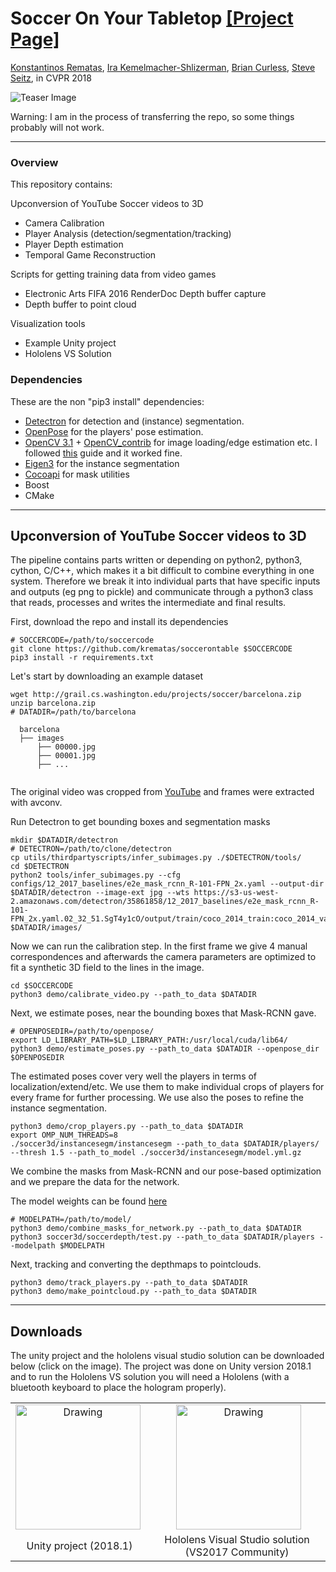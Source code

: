 # <b>Soccer On Your Tabletop</b> [[Project Page]](http://grail.cs.washington.edu/projects/soccer/)

[Konstantinos Rematas](https://homes.cs.washington.edu/~krematas/), [Ira Kemelmacher-Shlizerman](https://homes.cs.washington.edu/~kemelmi/), [Brian Curless](https://homes.cs.washington.edu/~curless/), [Steve Seitz](https://homes.cs.washington.edu/~seitz/), in CVPR 2018

![Teaser Image](http://grail.cs.washington.edu/projects/soccer/images/teaser.png)


Warning: I am in the process of transferring the repo, so some things probably will not work.

-----------------

### Overview ###
This repository contains:

Upconversion of YouTube Soccer videos to 3D
  - Camera Calibration
  - Player Analysis (detection/segmentation/tracking)
  - Player Depth estimation
  - Temporal Game Reconstruction

Scripts for getting training data from video games
  - Electronic Arts FIFA 2016 RenderDoc Depth buffer capture
  - Depth buffer to point cloud

Visualization tools
  - Example Unity project
  - Hololens VS Solution

### Dependencies ###
These are the non "pip3 install" dependencies:
- [Detectron](https://github.com/facebookresearch/Detectron) for detection and (instance) segmentation.
- [OpenPose](https://github.com/CMU-Perceptual-Computing-Lab/openpose) for the players' pose estimation.
- [OpenCV 3.1](https://github.com/opencv/opencv) + [OpenCV_contrib](https://github.com/opencv/opencv_contrib) for image loading/edge estimation etc. I followed [this](https://www.pyimagesearch.com/2015/07/20/install-opencv-3-0-and-python-3-4-on-ubuntu/) guide and it worked fine.
- [Eigen3](http://eigen.tuxfamily.org/index.php?title=Main_Page) for the instance segmentation
- [Cocoapi](https://github.com/cocodataset/cocoapi) for mask utilities
- Boost
- CMake


-----------------

## Upconversion of YouTube Soccer videos to 3D ##
The pipeline contains parts written or depending on python2, python3, cython,
C/C++, which makes it a bit difficult to combine everything in one system.
Therefore we break it into individual parts that have specific inputs and outputs
(eg png to pickle) and communicate through a python3 class that reads, processes
and writes the intermediate and final results.  

First, download the repo and install its dependencies
```
# SOCCERCODE=/path/to/soccercode
git clone https://github.com/krematas/soccerontable $SOCCERCODE
pip3 install -r requirements.txt
```
Let's start by downloading an example dataset
```
wget http://grail.cs.washington.edu/projects/soccer/barcelona.zip
unzip barcelona.zip
# DATADIR=/path/to/barcelona

  barcelona
  ├── images
      ├── 00000.jpg
      ├── 00001.jpg
      ├── ...


  ```

The original video was cropped from [YouTube](https://www.youtube.com/watch?v=hYU51XQruq0)
and frames were extracted with avconv.

Run Detectron to get bounding boxes and segmentation masks
```
mkdir $DATADIR/detectron
# DETECTRON=/path/to/clone/detectron
cp utils/thirdpartyscripts/infer_subimages.py ./$DETECTRON/tools/
cd $DETECTRON
python2 tools/infer_subimages.py --cfg configs/12_2017_baselines/e2e_mask_rcnn_R-101-FPN_2x.yaml --output-dir $DATADIR/detectron --image-ext jpg --wts https://s3-us-west-2.amazonaws.com/detectron/35861858/12_2017_baselines/e2e_mask_rcnn_R-101-FPN_2x.yaml.02_32_51.SgT4y1cO/output/train/coco_2014_train:coco_2014_valminusminival/generalized_rcnn/model_final.pkl $DATADIR/images/
```

Now we can run the calibration step. In the first frame we give 4 manual correspondences and
afterwards the camera parameters are optimized to fit a synthetic 3D field to the lines in
the image.
```
cd $SOCCERCODE
python3 demo/calibrate_video.py --path_to_data $DATADIR
```

Next, we estimate poses, near the bounding boxes that Mask-RCNN gave.
```
# OPENPOSEDIR=/path/to/openpose/
export LD_LIBRARY_PATH=$LD_LIBRARY_PATH:/usr/local/cuda/lib64/
python3 demo/estimate_poses.py --path_to_data $DATADIR --openpose_dir $OPENPOSEDIR
```

The estimated poses cover very well the players in terms of localization/extend/etc. We use
them to make individual crops of players for every frame for further processing.
We use also the poses to refine the instance segmentation.
```
python3 demo/crop_players.py --path_to_data $DATADIR
export OMP_NUM_THREADS=8
./soccer3d/instancesegm/instancesegm --path_to_data $DATADIR/players/ --thresh 1.5 --path_to_model ./soccer3d/instancesegm/model.yml.gz
```

We combine the masks from Mask-RCNN and our pose-based optimization and
we prepare the data for the network.

The model weights can be found [here](https://drive.google.com/file/d/1QBLyoNBrFu0oYr15WECzCfOgzuAAQW7w/view?usp=sharing)
```
# MODELPATH=/path/to/model/
python3 demo/combine_masks_for_network.py --path_to_data $DATADIR
python3 soccer3d/soccerdepth/test.py --path_to_data $DATADIR/players --modelpath $MODELPATH
```

Next, tracking and converting the depthmaps to pointclouds.
```
python3 demo/track_players.py --path_to_data $DATADIR
python3 demo/make_pointcloud.py --path_to_data $DATADIR
```

-----------------

## Downloads ##

The unity project and the hololens visual studio solution can be downloaded below (click on the image).
The project was done on Unity version 2018.1 and to run the Hololens VS solution you will need a Hololens 
(with a bluetooth keyboard to place the hologram properly).
<div align='center'>
<table border="0" style="text-align: center;" >
<tr><td><a href="https://drive.google.com/open?id=1jA4MoAogphjj7Mvl-f2drkZIVPbtaGy9"  target="_blank">
<img src="http://grail.cs.washington.edu/projects/soccer/images/Unity_logo.jpg" alt="Drawing" style="width: 200px; margin-right:5px;"/>
</a></td><td>
<a href="https://drive.google.com/open?id=1rwc_Scy10V4TT6Mj7KNSkhj3mkS3IcYj"  target="_blank">
<img src="http://grail.cs.washington.edu/projects/soccer/images/hololens.jpg" alt="Drawing" style="width: 200px;margin-left:5px;"/></a>
</td></tr>
<tr><td align="center">Unity project (2018.1)</td><td align="center">Hololens Visual Studio solution (VS2017 Community)</td></tr>
</table>
</div>
